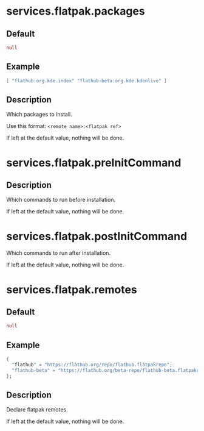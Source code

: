 # services.flatpak.**packages**
## Default
```nix
null
```
## Example
```nix
[ "flathub:org.kde.index" "flathub-beta:org.kde.kdenlive" ]
```
## Description
Which packages to install.

Use this format: `<remote name>:<flatpak ref>`

If left at the default value, nothing will be done.

# services.flatpak.**preInitCommand**
## Description
Which commands to run before installation.

If left at the default value, nothing will be done.

# services.flatpak.**postInitCommand**
Which commands to run after installation.

If left at the default value, nothing will be done.

# services.flatpak.**remotes**
## Default
```nix
null
```
## Example
```nix
{
  "flathub" = "https://flathub.org/repo/flathub.flatpakrepo";
  "flathub-beta" = "https://flathub.org/beta-repo/flathub-beta.flatpakrepo";
};
```
## Description
Declare flatpak remotes.

If left at the default value, nothing will be done.